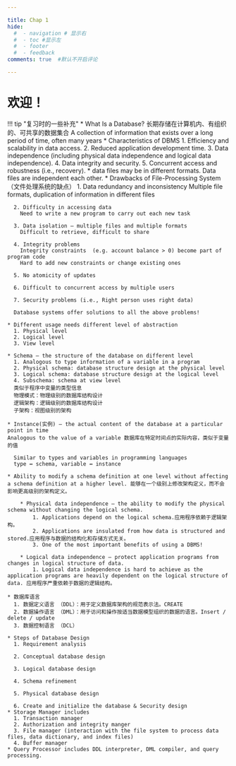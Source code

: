```yaml
---

title: Chap 1 
hide:
  #  - navigation # 显示右
  #  - toc #显示左
  #  - footer
  #  - feedback  
comments: true  #默认不开启评论

---
```


<h1 id="欢迎">欢迎！</h1>

!!! tip "复习时的一些补充"
    * What Is a Database?  长期存储在计算机内、有组织的、可共享的数据集合 A collection of information that exists over a long period of time, often many years 
    * Characteristics of DBMS 
      1. Efficiency and scalability in data access. 
      2. Reduced application development time. 
      3. Data independence (including physical data independence and  logical data independence). 
      4. Data integrity and security. 
      5. Concurrent access and robustness (i.e., recovery). 
    * data files may be in different formats. 
      Data files are independent each other. 
    * Drawbacks of File-Processing System （文件处理系统的缺点）
      1. Data redundancy and inconsistency 
        Multiple file formats, duplication of information in different files 
      
      2. Difficulty in accessing data 
        Need to write a new program to carry out each new task 
      
      3. Data isolation — multiple files and multiple formats 
        Difficult to retrieve, difficult to share 
      
      4. Integrity problems 
        Integrity constraints  (e.g. account balance > 0) become part of program code 
        Hard to add new constraints or change existing ones 
      
      5. No atomicity of updates 
    
      6. Difficult to concurrent access by multiple users 
      
      7. Security problems (i.e., Right person uses right data) 
      
      Database systems offer solutions to all the above problems! 

    * Different usage needs different level of abstraction
      1. Physical level
      2. Logical level
      3. View level
    
    * Schema – the structure of the database on different level 
      1. Analogous to type information of a variable in a program 
      2. Physical schema: database structure design at the physical level 
      3. Logical schema: database structure design at the logical level 
      4. Subschema: schema at view level 
      类似于程序中变量的类型信息  
      物理模式：物理级别的数据库结构设计  
      逻辑架构：逻辑级别的数据库结构设计  
      子架构：视图级别的架构  
    
    * Instance(实例) – the actual content of the database at a particular point in time 
    Analogous to the value of a variable 数据库在特定时间点的实际内容，类似于变量的值
    
      Similar to types and variables in programming languages    
      type ↔ schema, variable ↔ instance 

    * Ability to modify a schema definition at one level without affecting a schema definition at a higher level. 能够在一个级别上修改架构定义，而不会影响更高级别的架构定义。
    
        * Physical data independence – the ability to modify the physical schema without changing the logical schema. 
            1. Applications depend on the logical schema.应用程序依赖于逻辑架构。
            2. Applications are insulated from how data is structured and stored.应用程序与数据的结构化和存储方式无关。
            3. One of the most important benefits of using a DBMS! 
    
        * Logical data independence – protect application programs from changes in logical structure of data. 
            1. Logical data independence is hard to achieve as the application programs are heavily dependent on the logical structure of data. 应用程序严重依赖于数据的逻辑结构。
    
    * 数据库语言
      1. 数据定义语言 （DDL）：用于定义数据库架构的规范表示法。CREATE
      2. 数据操作语言 （DML）：用于访问和操作按适当数据模型组织的数据的语言。Insert / delete / update 
      3. 数据控制语言 （DCL）
    
    * Steps of Database Design 
      1. Requirement analysis 

      2. Conceptual database design 

      3. Logical database design 

      4. Schema refinement 

      5. Physical database design 

      6. Create and initialize the database & Security design 
    * Storage Manager includes 
      1. Transaction manager 
      2. Authorization and integrity manger 
      3. File manager (interaction with the file system to process data files, data dictionary, and index files) 
      4. Buffer manager 
    * Query Processor includes DDL interpreter, DML compiler, and query processing. 
    
    


  
  
  
    
    
    
    
  
    